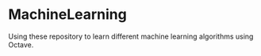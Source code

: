 # MachineLearning

Using these repository to learn different machine learning algorithms using Octave.
